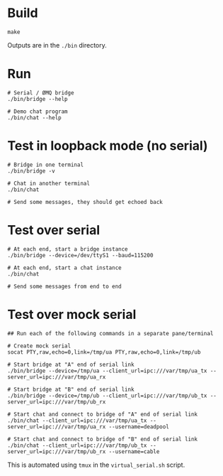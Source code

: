 # Build

	make

Outputs are in the `./bin` directory.

# Run

	# Serial / ØMQ bridge
	./bin/bridge --help

	# Demo chat program
	./bin/chat --help

# Test in loopback mode (no serial)

	# Bridge in one terminal
	./bin/bridge -v

	# Chat in another terminal
	./bin/chat

	# Send some messages, they should get echoed back

# Test over serial

	# At each end, start a bridge instance
	./bin/bridge --device=/dev/ttyS1 --baud=115200

	# At each end, start a chat instance
	./bin/chat

	# Send some messages from end to end

# Test over mock serial

	## Run each of the following commands in a separate pane/terminal

	# Create mock serial
	socat PTY,raw,echo=0,link=/tmp/ua PTY,raw,echo=0,link=/tmp/ub

	# Start bridge at "A" end of serial link
	./bin/bridge --device=/tmp/ua --client_url=ipc:///var/tmp/ua_tx --server_url=ipc:///var/tmp/ua_rx

	# Start bridge at "B" end of serial link
	./bin/bridge --device=/tmp/ub --client_url=ipc:///var/tmp/ub_tx --server_url=ipc:///var/tmp/ub_rx

	# Start chat and connect to bridge of "A" end of serial link
	./bin/chat --client_url=ipc:///var/tmp/ua_tx --server_url=ipc:///var/tmp/ua_rx --username=deadpool

	# Start chat and connect to bridge of "B" end of serial link
	./bin/chat --client_url=ipc:///var/tmp/ub_tx --server_url=ipc:///var/tmp/ub_rx --username=cable

This is automated using `tmux` in the `virtual_serial.sh` script.

